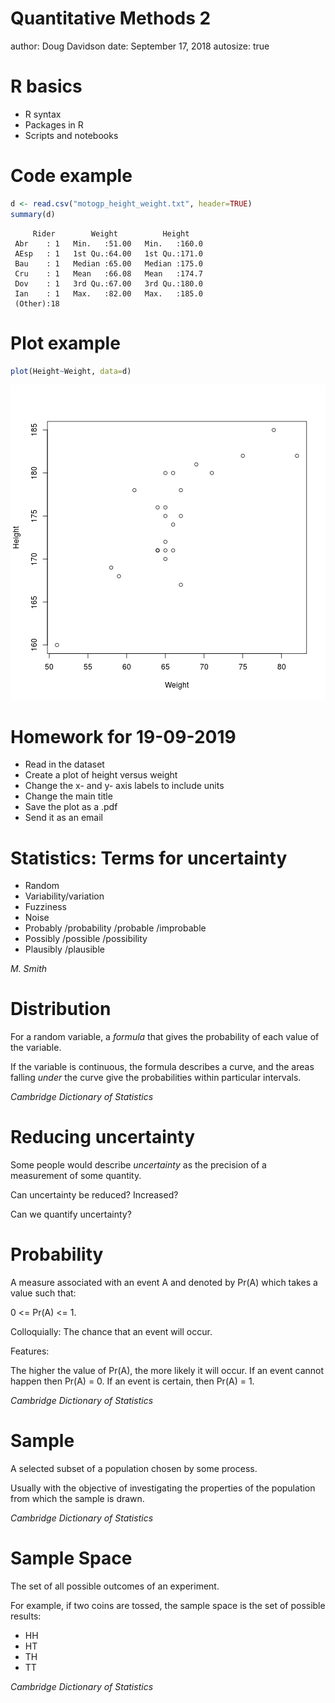 Quantitative Methods 2
========================================================
author: Doug Davidson
date: September 17, 2018
autosize: true


R basics
========================================================
- R syntax
- Packages in R
- Scripts and notebooks


Code example
========================================================


```r
d <- read.csv("motogp_height_weight.txt", header=TRUE)
summary(d)
```

```
     Rider        Weight          Height     
 Abr    : 1   Min.   :51.00   Min.   :160.0  
 AEsp   : 1   1st Qu.:64.00   1st Qu.:171.0  
 Bau    : 1   Median :65.00   Median :175.0  
 Cru    : 1   Mean   :66.08   Mean   :174.7  
 Dov    : 1   3rd Qu.:67.00   3rd Qu.:180.0  
 Ian    : 1   Max.   :82.00   Max.   :185.0  
 (Other):18                                  
```

Plot example
========================================================


```r
plot(Height~Weight, data=d)
```

![plot of chunk unnamed-chunk-2](Slides02-figure/unnamed-chunk-2-1.png)


Homework for 19-09-2019
========================================================

- Read in the dataset
- Create a plot of height versus weight
- Change the x- and y- axis labels to include units
- Change the main title
- Save the plot as a .pdf 
- Send it as an email



Statistics: Terms for uncertainty
========================================================

- Random
- Variability/variation
- Fuzziness
- Noise
- Probably /probability /probable /improbable
- Possibly /possible /possibility
- Plausibly /plausible

*M. Smith*


Distribution
========================================================

For a random variable, a *formula* that gives the probability of each value of the variable. 

If the variable is continuous, the formula describes a curve, and the areas falling *under* the curve give the probabilities within particular intervals.

*Cambridge Dictionary of Statistics*




Reducing uncertainty
========================================================

Some people would describe *uncertainty* as the precision of a measurement of some quantity.

Can uncertainty be reduced?  Increased?  

Can we quantify uncertainty?



Probability
========================================================

A measure associated with an event A and denoted by Pr(A) which takes a value such that:

0 <= Pr(A) <= 1.  

Colloquially: The chance that an event will occur.

Features: 

The higher the value of Pr(A), the more likely it will occur. If an event cannot happen then Pr(A) = 0.  If an event is certain, then Pr(A) = 1.

*Cambridge Dictionary of Statistics*


Sample 
========================================================

A selected subset of a population chosen by some process.  

Usually with the objective of investigating the properties of the population from which the sample is drawn.

*Cambridge Dictionary of Statistics*


Sample Space
========================================================

The set of all possible outcomes of an experiment.  

For example, if two coins are tossed, the sample space is the set of possible results:

- HH
- HT
- TH
- TT


*Cambridge Dictionary of Statistics*


